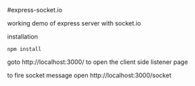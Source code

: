 #express-socket.io

working demo of express server with socket.io

installation

`npm install`

goto http://localhost:3000/ to open the client side listener page

to fire socket message open http://localhost:3000/socket
